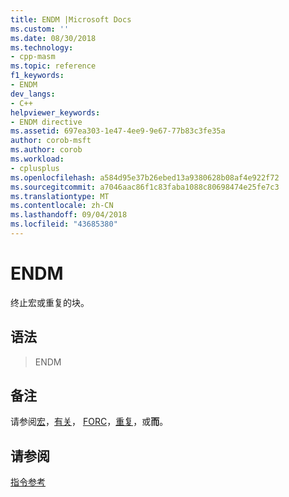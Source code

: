 ```yaml
---
title: ENDM |Microsoft Docs
ms.custom: ''
ms.date: 08/30/2018
ms.technology:
- cpp-masm
ms.topic: reference
f1_keywords:
- ENDM
dev_langs:
- C++
helpviewer_keywords:
- ENDM directive
ms.assetid: 697ea303-1e47-4ee9-9e67-77b83c3fe35a
author: corob-msft
ms.author: corob
ms.workload:
- cplusplus
ms.openlocfilehash: a584d95e37b26ebed13a9380628b08af4e922f72
ms.sourcegitcommit: a7046aac86f1c83faba1088c80698474e25fe7c3
ms.translationtype: MT
ms.contentlocale: zh-CN
ms.lasthandoff: 09/04/2018
ms.locfileid: "43685380"
---
```

# <a name="endm"></a>ENDM

终止宏或重复的块。

## <a name="syntax"></a>语法

> ENDM

## <a name="remarks"></a>备注

请参阅[宏](../../assembler/masm/macro.md)，[有关](../../assembler/masm/for-masm.md)， [FORC](../../assembler/masm/forc.md)，[重复](../../assembler/masm/repeat.md)，或**而**。

## <a name="see-also"></a>请参阅

[指令参考](../../assembler/masm/directives-reference.md)<br/>